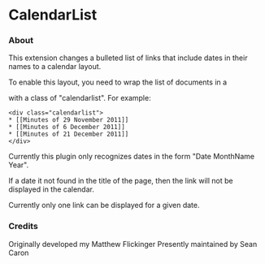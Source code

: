# CalendarList

### About

This extension changes a bulleted list of links that include dates
in their names to a calendar layout.

To enable this layout, you need to wrap the list of documents
in a <div> with a class of "calendarlist". For example:

```
<div class="calendarlist">
* [[Minutes of 29 November 2011]]
* [[Minutes of 6 December 2011]]
* [[Minutes of 21 December 2011]]
</div>
```

Currently this plugin only recognizes dates in the form
"Date MonthName Year".

If a date it not found in the title of the page, then
the link will not be displayed in the calendar.

Currently only one link can be displayed for a given date.

### Credits

Originally developed my Matthew Flickinger
Presently maintained by Sean Caron

